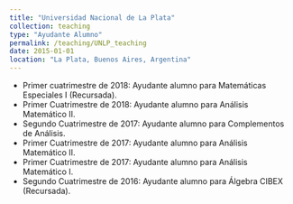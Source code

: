 ```yaml
---
title: "Universidad Nacional de La Plata"
collection: teaching
type: "Ayudante Alumno"
permalink: /teaching/UNLP_teaching
date: 2015-01-01
location: "La Plata, Buenos Aires, Argentina"
---
```


 - Primer cuatrimestre de 2018: Ayudante alumno para Matemáticas Especiales I (Recursada).
 - Primer Cuatrimestre de 2018: Ayudante alumno para Análisis Matemático II.
 - Segundo Cuatrimestre de 2017: Ayudante alumno para Complementos de Análisis.
 - Primer Cuatrimestre de 2017: Ayudante alumno para Análisis Matemático II.
 - Primer Cuatrimestre de 2017: Ayudante alumno para Análisis Matemático I.
 - Segundo Cuatrimestre de 2016: Ayudante alumno para Álgebra CIBEX (Recursada).